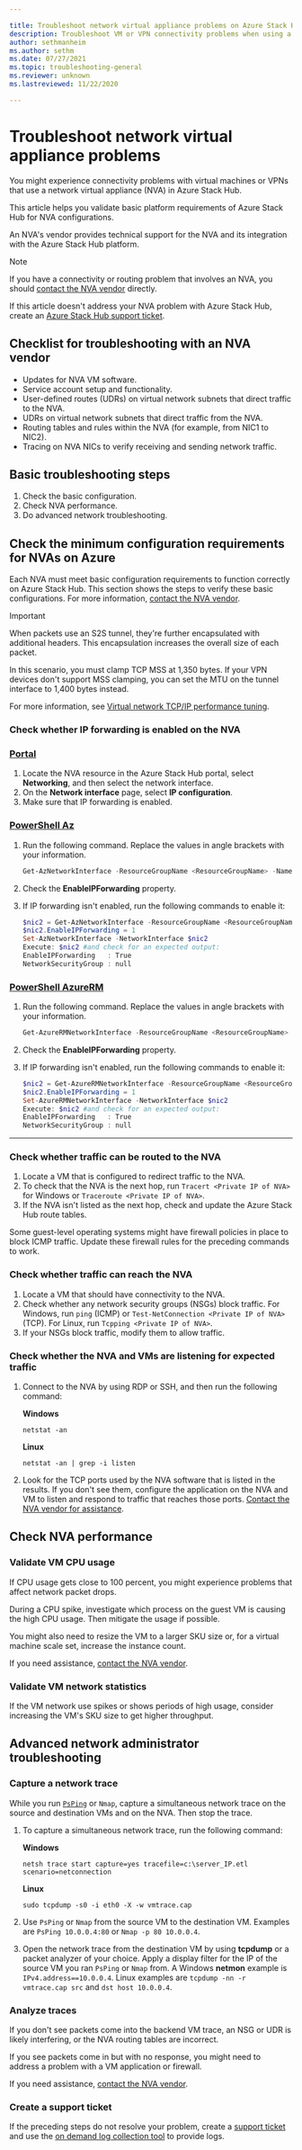 ```yaml
---

title: Troubleshoot network virtual appliance problems on Azure Stack Hub
description: Troubleshoot VM or VPN connectivity problems when using a network virtual appliance (NVA) in Microsoft Azure Stack Hub.
author: sethmanheim
ms.author: sethm
ms.date: 07/27/2021
ms.topic: troubleshooting-general
ms.reviewer: unknown
ms.lastreviewed: 11/22/2020

---
```


# Troubleshoot network virtual appliance problems

You might experience connectivity problems with virtual machines or VPNs that use a network virtual appliance (NVA) in Azure Stack Hub.

This article helps you validate basic platform requirements of Azure Stack Hub for NVA configurations.

An NVA's vendor provides technical support for the NVA and its integration with the Azure Stack Hub platform.

> [!NOTE]
> If you have a connectivity or routing problem that involves an NVA, you should [contact the NVA vendor](https://mskb.pkisolutions.com/kb/2984655) directly.

If this article doesn't address your NVA problem with Azure Stack Hub, create an [Azure Stack Hub support ticket](../operator/azure-stack-manage-basics.md#where-to-get-support).

## Checklist for troubleshooting with an NVA vendor

- Updates for NVA VM software.
- Service account setup and functionality.
- User-defined routes (UDRs) on virtual network subnets that direct traffic to the NVA.
- UDRs on virtual network subnets that direct traffic from the NVA.
- Routing tables and rules within the NVA (for example, from NIC1 to NIC2).
- Tracing on NVA NICs to verify receiving and sending network traffic.

## Basic troubleshooting steps

1. Check the basic configuration.
2. Check NVA performance.
3. Do advanced network troubleshooting.

## Check the minimum configuration requirements for NVAs on Azure

Each NVA must meet basic configuration requirements to function correctly on Azure Stack Hub. This section shows the steps to verify these basic configurations. For more information, [contact the NVA vendor](https://mskb.pkisolutions.com/kb/2984655).

> [!IMPORTANT]
> When packets use an S2S tunnel, they're further encapsulated with additional headers. This encapsulation increases the overall size of each packet.
>
> In this scenario, you must clamp TCP MSS at 1,350 bytes. If your VPN devices don't support MSS clamping, you can set the MTU on the tunnel interface to 1,400 bytes instead.
>
> For more information, see [Virtual network TCP/IP performance tuning](/azure/virtual-network/virtual-network-tcpip-performance-tuning).

### Check whether IP forwarding is enabled on the NVA

### [Portal](#tab/portal)

1. Locate the NVA resource in the Azure Stack Hub portal, select **Networking**, and then select the network interface.
2. On the **Network interface** page, select **IP configuration**.
3. Make sure that IP forwarding is enabled.

### [PowerShell Az](#tab/az)

1. Run the following command. Replace the values in angle brackets with your information.

   ```powershell
   Get-AzNetworkInterface -ResourceGroupName <ResourceGroupName> -Name <NIC name>
   ```

2. Check the **EnableIPForwarding** property.

3. If IP forwarding isn't enabled, run the following commands to enable it:

   ```powershell
   $nic2 = Get-AzNetworkInterface -ResourceGroupName <ResourceGroupName> -Name <NIC name>
   $nic2.EnableIPForwarding = 1
   Set-AzNetworkInterface -NetworkInterface $nic2
   Execute: $nic2 #and check for an expected output:
   EnableIPForwarding   : True
   NetworkSecurityGroup : null
   ```

### [PowerShell AzureRM](#tab/azurerm)

1. Run the following command. Replace the values in angle brackets with your information.

   ```powershell
   Get-AzureRMNetworkInterface -ResourceGroupName <ResourceGroupName> -Name <NIC name>
   ```

2. Check the **EnableIPForwarding** property.

3. If IP forwarding isn't enabled, run the following commands to enable it:

   ```powershell
   $nic2 = Get-AzureRMNetworkInterface -ResourceGroupName <ResourceGroupName> -Name <NIC name>
   $nic2.EnableIPForwarding = 1
   Set-AzureRMNetworkInterface -NetworkInterface $nic2
   Execute: $nic2 #and check for an expected output:
   EnableIPForwarding   : True
   NetworkSecurityGroup : null
   ```

---

### Check whether traffic can be routed to the NVA

1. Locate a VM that is configured to redirect traffic to the NVA.
1. To check that the NVA is the next hop, run `Tracert <Private IP of NVA>` for Windows or `Traceroute <Private IP of NVA>`.
1. If the NVA isn't listed as the next hop, check and update the Azure Stack Hub route tables.

Some guest-level operating systems might have firewall policies in place to block ICMP traffic. Update these firewall rules for the preceding commands to work.

### Check whether traffic can reach the NVA

1. Locate a VM that should have connectivity to the NVA.
1. Check whether any network security groups (NSGs) block traffic. For Windows, run `ping` (ICMP) or `Test-NetConnection <Private IP of NVA>` (TCP). For Linux, run `Tcpping <Private IP of NVA>`.
1. If your NSGs block traffic, modify them to allow traffic.

### Check whether the NVA and VMs are listening for expected traffic

1. Connect to the NVA by using RDP or SSH, and then run the following command:

   **Windows**

   ```shell
   netstat -an
   ```

   **Linux**

   ```shell
   netstat -an | grep -i listen
   ```

1. Look for the TCP ports used by the NVA software that is listed in the results. If you don't see them, configure the application on the NVA and VM to listen and respond to traffic that reaches those ports. [Contact the NVA vendor for assistance](https://mskb.pkisolutions.com/kb/2984655).

## Check NVA performance

### Validate VM CPU usage

If CPU usage gets close to 100 percent, you might experience problems that affect network packet drops.

During a CPU spike, investigate which process on the guest VM is causing the high CPU usage. Then mitigate the usage if possible.

You might also need to resize the VM to a larger SKU size or, for a virtual machine scale set, increase the instance count.

If you need assistance, [contact the NVA vendor](https://mskb.pkisolutions.com/kb/2984655).

### Validate VM network statistics

If the VM network use spikes or shows periods of high usage, consider increasing the VM's SKU size to get higher throughput.

## Advanced network administrator troubleshooting

### Capture a network trace

While you run [`PsPing`](/sysinternals/downloads/psping) or `Nmap`, capture a simultaneous network trace on the source and destination VMs and on the NVA. Then stop the trace.

1. To capture a simultaneous network trace, run the following command:

   **Windows**

   ```shell
   netsh trace start capture=yes tracefile=c:\server_IP.etl scenario=netconnection
   ```

   **Linux**

   ```shell
   sudo tcpdump -s0 -i eth0 -X -w vmtrace.cap
   ```

2. Use `PsPing` or `Nmap` from the source VM to the destination VM. Examples are `PsPing 10.0.0.4:80` or `Nmap -p 80 10.0.0.4`.

3. Open the network trace from the destination VM by using **tcpdump** or a packet analyzer of your choice. Apply a display filter for the IP of the source VM you ran `PsPing` or `Nmap` from. A Windows **netmon** example is `IPv4.address==10.0.0.4`. Linux examples are `tcpdump -nn -r vmtrace.cap src` and `dst host 10.0.0.4`.

### Analyze traces

If you don't see packets come into the backend VM trace, an NSG or UDR is likely interfering, or the NVA routing tables are incorrect.

If you see packets come in but with no response, you might need to address a problem with a VM application or firewall.

If you need assistance, [contact the NVA vendor](https://mskb.pkisolutions.com/kb/2984655).

### Create a support ticket

If the preceding steps do not resolve your problem, create a [support ticket](../operator/azure-stack-manage-basics.md#where-to-get-support) and use the [on demand log collection tool](../operator/diagnostic-log-collection.md) to provide logs.
